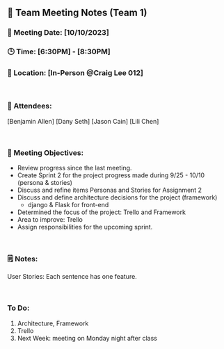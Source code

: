 ## 📝 Team Meeting Notes (Team 1)
### 📅 Meeting Date: [10/10/2023]
### 🕒 Time: [6:30PM] - [8:30PM]
### 📍 Location: [In-Person @Craig Lee 012]

<br>

### 📣 Attendees:
[Benjamin Allen]
[Dany Seth]
[Jason Cain]
[Lili Chen]

<br>

### 🎯 Meeting Objectives:
- Review progress since the last meeting.
- Create Sprint 2 for the project progress made during 9/25 - 10/10 (persona & stories)
- Discuss and refine items Personas and Stories for Assignment 2
- Discuss and define architecture decisions for the project (framework)
    - django & Flask for front-end
- Determined the focus of the project: Trello and Framework
- Area to improve: Trello
- Assign responsibilities for the upcoming sprint.

<br>

### 🗒️ Notes:


User Stories:
Each sentence has one feature.

<br>

### To Do:
1) Architecture, Framework
2) Trello
3) Next Week: meeting on Monday night after class

